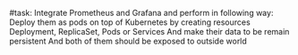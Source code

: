 #task:
Integrate Prometheus and Grafana and perform in following way:
Deploy them as pods on top of Kubernetes by creating resources Deployment, ReplicaSet, Pods or Services
And make their data to be remain persistent
And both of them should be exposed to outside world
